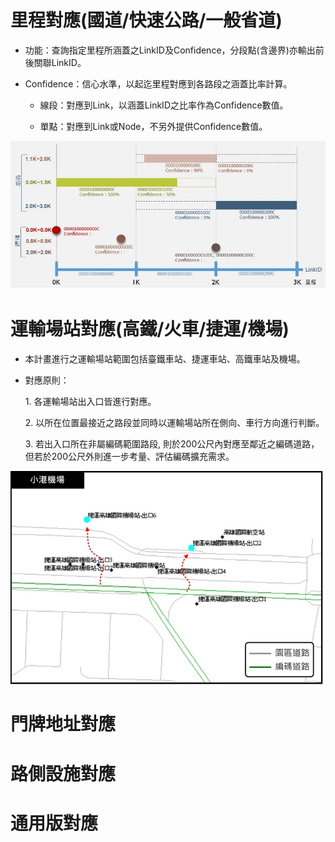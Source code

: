 # 里程對應(國道/快速公路/一般省道)

* 功能：查詢指定里程所涵蓋之LinkID及Confidence，分段點(含邊界)亦輸出前後關聯LinkID。

* Confidence：信心水準，以起迄里程對應到各路段之涵蓋比率計算。

  * 線段：對應到Link，以涵蓋LinkID之比率作為Confidence數值。
  
  * 單點：對應到Link或Node，不另外提供Confidence數值。


![](001.jpg)


# 運輸場站對應(高鐵/火車/捷運/機場)

* 本計畫進行之運輸場站範圍包括臺鐵車站、捷運車站、高鐵車站及機場。

* 對應原則：

  1\. 各運輸場站出入口皆進行對應。
  
  2\. 以所在位置最接近之路段並同時以運輸場站所在側向、車行方向進行判斷。
  
  3\. 若出入口所在非屬編碼範圍路段, 則於200公尺內對應至鄰近之編碼道路，但若於200公尺外則進一步考量、評估編碼擴充需求。

![](002.jpg)


# 門牌地址對應

# 路側設施對應

# 通用版對應
